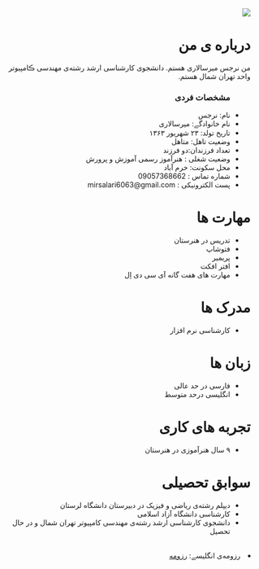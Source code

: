 <div dir="rtl">
  <img src="https://avatars1.githubusercontent.com/u/74014052?s=400&u=5d43138c7d9de839bcdd9e7f13c32442795942a4&v=4" />
  <h1> درباره ‌ی من</h1>
  <p> من نرجس میرسالاری هستم. دانشجوی کارشناسی ارشد رشته‌ی مهندسی ڪامپیوتر واحد تهران شمال هستم.</p>
  
  <ul>
    <h3> مشخصات فردی</h3>
  <li>نام: نرجس</li>
  <li>نام خانوادگے: میرسالاری</li>
  <li>تاریخ تولد: ۲۳ شهریور ۱۳۶۳</li>
  <li>وضعیت تاهل: متاهل</li>
  <li>تعداد فرزندان:دو فرزند</li>
  <li>وضعیت شغلی : هنرآموز رسمی آموزش و پرورش</li>
  <li>محل سکونت: خرم آباد</li>
  <li>شماره تماس : 09057368662</li>
  <li>پست الکترونیکی : mirsalari6063@gmail.com </li>
</ul>

  
<h1>مهارت ها</h1>
<ul>
  <li> تدریس در هنرستان </li> 
  <li> فتوشاپ </li>
  <li> پریمیر </li>
  <li> افتر افکت </li> 
  <li> مهارت های هفت گانه آی سی دی اِل </li>
</ul>

<h1> مدرک ها</h1>
<ul>
  <li>کارشناسی نرم افزار</li>
</ul>

<h1> زبان ها</h1>
<ul>
  <li>فارسی در حد عالی</li>
  <li>انگلیسی درحد متوسط</li>
</ul>

<h1>تجربه های کاری </h1>
<ul>
   <li> ۹ سال هنرآموزی در هنرستان</li>
</ul>

<h1>سوابق تحصیلی </h1>
<ul>
   <li> دیپلم رشته‌ی ریاضی و فیزیک در دبیرستان دانشگاه لرستان</li>
   <li>کارشناسی دانشگاه آزاد اسلامی</li>
   <li>دانشجوی کارشناسی ارشد رشته‌ی مهندسی کامپیوتر تهران شمال و در حال تحصیل</li>
</ul>

<br/>

  <li>رزومه‌ی انگلیسے: <a href="https://mirsalarinarjes.github.io/"> رزومه </a></li>
